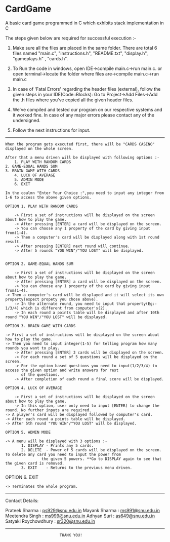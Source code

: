 # CardGame
A basic card game programmed in C which exhibits stack implementation in C

 The steps given below are required for successful execution :-

  1. Make sure all the files are placed in the same folder. There are total 6 files named "main.c", "instructions.h",
     "README.txt", "display.h", "gameplays.h" , "cards.h".

  2. To Run the code in windows, open IDE->compile main.c->run main.c.
     or open terminal->locate the folder where files are->compile main.c->run main.c

  3. In case of 'Fatal Errors' regarding the header files (external), follow the given steps in your IDE(Code::Blocks):
     Go to Project->Add Files->Add the .h files where you've copied all the given header files. 
      
  4. We've compiled and tested our program on our respective systems and it worked fine. In case of any major errors please
     contact any of the undersigned.

  5. Follow the next instructions for input.

---------------------------------------------------------------------------------------------------------------------------------
	When the program gets executed first, there will be "CARDS CASINO" displayed on the whole screen.
	
 	After that a menu driven will be displayed with following options :-
        1. PLAY WITH RANDOM CARDS 
	2. GAME-EQUAL HANDS SUM
	3. BRAIN GAME WITH CARDS 
        4. LUCK OF AVERAGE
        5. ADMIN MODE
        6. EXIT

	In the coulmn "Enter Your Choice :",you need to input any integer from 1-6 to access the above given options. 
		
	OPTION 1. PLAY WITH RANDOM CARDS

        -> First a set of instructions will be displayed on the screen about how to play the game.
        -> After pressing [ENTER] a card will be displayed on the screen.
        -> You can choose any 1 property of the card by giving input from(1-4).
        -> Then a computer's card will be displayed along with 1st round result.
        -> After pressing [ENTER] next round will continue.
        -> After 5 rounds "YOU WIN"/"YOU LOST" will be displayed.
	
	
	OPTION 2. GAME-EQUAL HANDS SUM

        -> First a set of instructions will be displayed on the screen about how to play the game.
        -> After pressing [ENTER] a card will be displayed on the screen.
        -> You can choose any 1 property of the card by giving input from(1-4).
	-> Then a computer's card will be displayed and it will select its own property(expect propety you chose above).
        -> In the alternate round, you need to input that property(Eg:- 1/3/4) which is different from computer's(2).
        -> In each round a points table will be displayed and after 10th round "YOU WIN"/"YOU LOST" will be displayed.   	

	OPTION 3. BRAIN GAME WITH CARDS	
	
	-> First a set of instructions will be displayed on the screen about how to play the game.
	-> Then you need to input integer(1-5) for telling program how many rounds you want to play.
        -> After pressing [ENTER] 3 cards will be displayed on the screen.
        -> For each round a set of 5 questions will be displayed on the screen.
        -> For the option based questions you need to input(1/2/3/4) to access the given option and write answers for rest 
           of the questions.
        -> After completion of each round a final score will be displayed.  	

	OPTION 4. LUCK OF AVERAGE
 
        -> First a set of instructions will be displayed on the screen about how to play the game.
        -> In this option, user only need to input [ENTER] to change the round. No further inputs are required.
  	-> A player's card will be displayed followed by computer's card.
 	-> After each round a points table will be displayed.
	-> After 5th round "YOU WIN"/"YOU LOST" will be displayed.
  	
 	OPTION 5. ADMIN MODE

	-> A menu will be displayed with 3 options :-
           1. DISPLAY - Prints any 5 cards.
           2. DELETE  - Power of 5 cards will be displayed on the screen. To delete any card you need to input the power from 
	                the given 5 powers. **Go to DISPLAY again to see that the given card is removed.
           3. EXIT    -	Returns to the previous menu driven.  
	
OPTION 6. EXIT 

	-> Terminates the whole program.     
---------------------------------------------------------------------------------------------------------------------------------
Contact Details:

Prateek Sharma       : ps929@snu.edu.in
Mayank Sharma        : ms991@snu.edu.in
Meetendra Singh      : ms999@snu.edu.in
Adhyan Suri          : as649@snu.edu.in
Satyaki Roychowdhury : sr320@snu.edu.in

---------------------------------------------------------------------------------------------------------------------------------

 				            THANK YOU!
   
